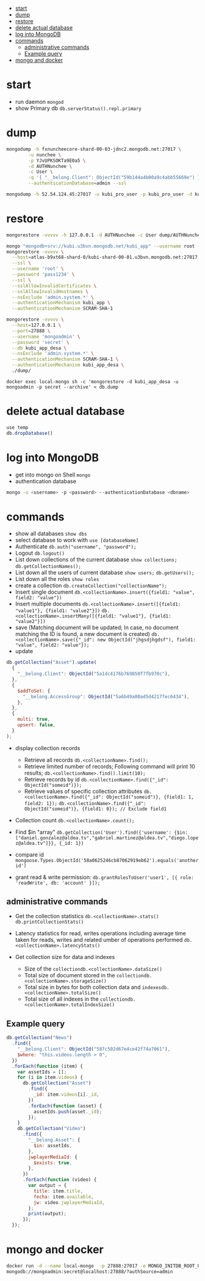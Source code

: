 - [start](#start)
- [dump](#dump)
- [restore](#restore)
- [delete actual database](#delete-actual-database)
- [log into MongoDB](#log-into-mongodb)
- [commands](#commands)
  - [administrative commands](#administrative-commands)
  - [Example query](#example-query)
- [mongo and docker](#mongo-and-docker)

# start

- run daemon `mongod`
- show Primary db `db.serverStatus().repl.primary`

# dump

```bash
mongodump -h fxnuncheecore-shard-00-03-jdnc2.mongodb.net:27017 \
        -u nunchee \
        -p YJvUPKSOKTa9E0a5 \
        -d AUTHNunchee \
        -c User \
        -q '{ "__belong.Client": ObjectId("59b144a4b00a9c4abb55669e") }' \
        --authenticationDatabase=admin --ssl
```

```bash
mongodump -h 52.54.124.45:27017 -u kubi_pro_user -p kubi_pro_user -d kubi_app_desa -c minitrivia_messages
```

# restore

```bash
mongorestore -vvvvv -h 127.0.0.1 -d AUTHNunchee -c User dump/AUTHNunchee/User.bson
```

```bash
mongo "mongodb+srv://kubi.u3bvn.mongodb.net/kubi_app" --username root --password pass1234
mongorestore -vvvvv \
  --host=atlas-b9xt68-shard-0/kubi-shard-00-01.u3bvn.mongodb.net:27017,kubi-shard-00-02.u3bvn.mongodb.net:27017,kubi-shard-00-00.u3bvn.mongodb.net:27017 \
  --ssl \
  --username 'root' \
  --password 'pass1234' \
  --ssl \
  --sslAllowInvalidCertificates \
  --sslAllowInvalidHostnames \
  --nsExclude 'admin.system.*' \
  --authenticationMechanism kubi_app \
  --authenticationMechanism SCRAM-SHA-1
```

```bash
mongorestore -vvvvv \
  --host=127.0.0.1 \
  --port=27888 \
  --username 'mongoadmin' \
  --password 'secret' \
  --db kubi_app_desa \
  --nsExclude 'admin.system.*' \
  --authenticationMechanism SCRAM-SHA-1 \
  --authenticationMechanism kubi_app_desa \
  ./dump/
```

`docker exec local-mongo sh -c 'mongorestore -d kubi_app_desa -u mongoadmin -p secret --archive' < db.dump`

# delete actual database

```javascript
use temp
db.dropDatabase()
```

# log into MongoDB

- get into mongo on Shell `mongo`
- authentication database

```bash
mongo -u <username> -p <password> --authenticationDatabase <dbname>
```

# commands

- show all databases `show dbs`
- select database to work with `use [databaseName]`
- Authenticate `db.auth("username", "password");`
- Logout `db.logout()`
- List down collections of the current database `show collections;` `db.getCollectionNames();`
- List down all the users of current database `show users;` `db.getUsers();`
- List down all the roles `show roles`
- create a collection `db.createCollection("collectionName");`
- Insert single document `db.<collectionName>.insert({field1: "value", field2: "value"})`
- Insert multiple documents `db.<collectionName>.insert([{field1: "value1"}, {field1: "value2"}])` `db.<collectionName>.insertMany([{field1: "value1"}, {field1: "value2"}])`
- save (Matching document will be updated; In case, no document matching the ID is found, a new document is created) `db.<collectionName>.save({"_id": new ObjectId("jhgsdjhgdsf"), field1: "value", field2: "value"});`
- update

```javascript
db.getCollection("Asset").update(
  {
    "__belong.Client": ObjectId("5a1dc4176b769850f7fb978c"),
  },
  {
    $addToSet: {
      "__belong.AccessGroup": ObjectId("5a6b49a00ad5d4217fec6434"),
    },
  },
  {
    multi: true,
    upsert: false,
  }
);
```

- display collection records

  - Retrieve all records `db.<collectionName>.find();`
  - Retrieve limited number of records; Following command will print 10 results; `db.<collectionName>.find().limit(10);`
  - Retrieve records by id `db.<collectionName>.find({"_id": ObjectId("someid")});`
  - Retrieve values of specific collection attributes `db.<collectionName>.find({"_id": ObjectId("someid")}, {field1: 1, field2: 1});` `db.<collectionName>.find({"_id": ObjectId("someid")}, {field1: 0}); // Exclude field1`

- Collection count `db.<collectionName>.count();`

- Find \$in "array" `db.getCollection('User').find({'username': {$in: ["daniel.gonzalez@aldea.tv","gabriel.martinez@aldea.tv","diego.lopez@aldea.tv"]}}, {_id: 1})`
- compare id `mongoose.Types.ObjectId('58a0625246cb87062919eb62').equals('another id')`
- grant read & write permission: `db.grantRolesToUser('user1', [{ role: 'readWrite', db: 'account' }]);`

## administrative commands

- Get the collection statistics `db.<collectionName>.stats()` `db.printCollectionStats()`
- Latency statistics for read, writes operations including average time taken for reads, writes and related umber of operations performed `db.<collectionName>.latencyStats()`
- Get collection size for data and indexes

  - Size of the `collectiondb.<collectionName>.dataSize()`
  - Total size of document stored in the `collectiondb.<collectionName>.storageSize()`
  - Total size in bytes for both collection data and `indexesdb.<collectionName>.totalSize()`
  - Total size of all indexes in the `collectiondb.<collectionName>.totalIndexSize()`

## Example query

```javascript
db.getCollection("News")
  .find({
    "__belong.Client": ObjectId("587c502d67e4ce42f74a7061"),
    $where: "this.videos.length > 0",
  })
  .forEach(function (item) {
    var assetIds = [];
    for (i in item.videos) {
      db.getCollection("Asset")
        .find({
          _id: item.videos[i]._id,
        })
        .forEach(function (asset) {
          assetIds.push(asset._id);
        });
    }
    db.getCollection("Video")
      .find({
        "__belong.Asset": {
          $in: assetIds,
        },
        jwplayerMediaId: {
          $exists: true,
        },
      })
      .forEach(function (video) {
        var output = {
          title: item.title,
          fecha: item.available,
          jw: video.jwplayerMediaId,
        };
        print(output);
      });
  });
```

# mongo and docker

```bash
docker run -d --name local-mongo  -p 27888:27017 -e MONGO_INITDB_ROOT_USERNAME=mongoadmin -e MONGO_INITDB_ROOT_PASSWORD=secret mongo
mongodb://mongoadmin:secret@localhost:27888/?authSource=admin
```
